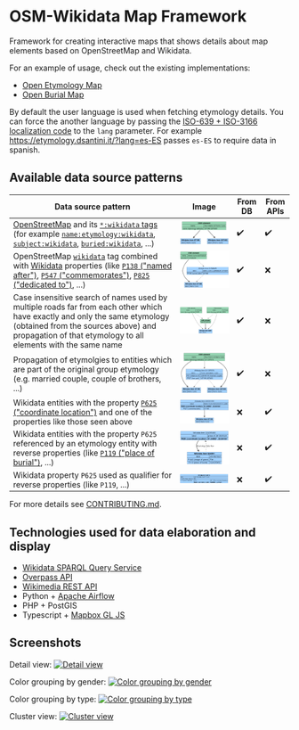 # OSM-Wikidata Map Framework

Framework for creating interactive maps that shows details about map elements based on OpenStreetMap and Wikidata.

For an example of usage, check out the existing implementations:
* [Open Etymology Map](https://gitlab.com/openetymologymap/open-etymology-map)
* [Open Burial Map](https://gitlab.com/openetymologymap/open-burial-map)

By default the user language is used when fetching etymology details.
You can force the another language by passing the [ISO-639 + ISO-3166 localization code](http://www.lingoes.net/en/translator/langcode.htm) to the `lang` parameter.
For example https://etymology.dsantini.it/?lang=es-ES passes `es-ES` to require data in spanish.

## Available data source patterns

Data source pattern | Image | From DB | From APIs |
|-----|-----|-----|-----|
| [OpenStreetMap](https://www.openstreetmap.org/about) and its [`*:wikidata` tags](https://wiki.openstreetmap.org/wiki/Key:wikidata#Secondary_Wikidata_links) (for example [`name:etymology:wikidata`](https://wiki.openstreetmap.org/wiki/Key:name:etymology:wikidata), [`subject:wikidata`](https://wiki.openstreetmap.org/wiki/Key:subject), [`buried:wikidata`](https://wiki.openstreetmap.org/wiki/Key:wikidata#Secondary_Wikidata_links), ...) | ![OpenStreetMap name:etymology:wikidata pattern](images/data/osm_name_etymology.png) | :heavy_check_mark: | :heavy_check_mark: |
| OpenStreetMap [`wikidata`](https://wiki.openstreetmap.org/wiki/Key:wikidata) tag combined with [Wikidata](https://www.wikidata.org/wiki/Wikidata:Introduction) properties (like [`P138` ("named after")](https://www.wikidata.org/wiki/Property:P138), [`P547` ("commemorates")](https://www.wikidata.org/wiki/Property:P547), [`P825` ("dedicated to")](https://www.wikidata.org/wiki/Property:P825), ...) | ![OpenStreetMap wikidata pattern](images/data/osm_wikidata.png) | :heavy_check_mark: | :x: |
| Case insensitive search of names used by multiple roads far from each other which have exactly and only the same etymology (obtained from the sources above) and propagation of that etymology to all elements with the same name | ![Propagation image](images/data/propagation.png) | :heavy_check_mark: | :x: |
| Propagation of etymolgies to entities which are part of the original group etymology (e.g. married couple, couple of brothers, ...) | ![Parts propagation image](images/data/part_of.png) | :heavy_check_mark: | :x: |
| Wikidata entities with the property [`P625` ("coordinate location")](https://www.wikidata.org/wiki/Property:P625) and one of the properties like those seen above  | ![Wikidata direct relation image](images/data/wd_direct.png) | :x: | :heavy_check_mark: |
| Wikidata entities with the property `P625` referenced by an etymology entity with reverse properties (like [`P119` ("place of burial")](https://www.wikidata.org/wiki/Property:P119), ...) | ![Wikidata reverse relation image](images/data/wd_reverse.png) | :x: | :heavy_check_mark: |
| Wikidata property `P625` used as qualifier for reverse properties (like `P119`, ...) | ![Wikidata qualifier relation image](images/data/wd_qualifier.png) | :x: | :heavy_check_mark: |

For more details see [CONTRIBUTING.md](CONTRIBUTING.md).

## Technologies used for data elaboration and display

- [Wikidata SPARQL Query Service](https://www.wikidata.org/wiki/Wikidata:SPARQL_query_service)
- [Overpass API](https://wiki.openstreetmap.org/wiki/Overpass_API)
- [Wikimedia REST API](https://en.wikipedia.org/api/rest_v1/)
- Python + [Apache Airflow](https://airflow.apache.org/)
- PHP + PostGIS
- Typescript + [Mapbox GL JS](https://www.mapbox.com/mapbox-gljs)

## Screenshots
Detail view:
[![Detail view](images/blue.jpeg)](https://etymology.dsantini.it/#13.404,52.519,16.0,blue)

Color grouping by gender:
[![Color grouping by gender](images/by_gender.jpeg)](https://etymology.dsantini.it/#13.385,52.517,13.3,gender)

Color grouping by type:
[![Color grouping by type](images/by_type.jpeg)](https://etymology.dsantini.it/#13.385,52.517,13.3,type)

Cluster view:
[![Cluster view](images/clusters.jpeg)](https://etymology.dsantini.it/#6.460,50.839,6.0,blue)
